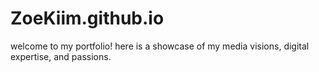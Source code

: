 # ZoeKiim.github.io
welcome to my portfolio! here is a showcase of my media visions, digital expertise, and passions.
